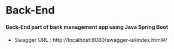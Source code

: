 # Back-End
#### Back-End part of bank management app using Java Spring Boot

- Swagger URL  : http://localhost:8080/swagger-ui/index.html#/